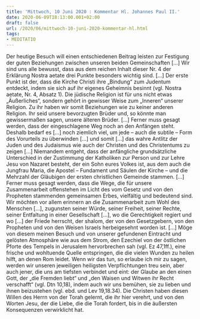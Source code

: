 ```yaml
---
title: 'Mittwoch, 10 Juni 2020 : Kommentar Hl. Johannes Paul II.'
date: 2020-06-09T18:13:00.001+02:00
draft: false
url: /2020/06/mittwoch-10-juni-2020-kommentar-hl.html
tags: 
- MEDITATIO
---
```


Der heutige Besuch will einen entschiedenen Beitrag leisten zur Festigung der guten Beziehungen zwischen unseren beiden Gemeinschaften \[…\] Wir sind uns alle bewusst, dass aus dem reichen Inhalt dieser Nr. 4 der Erklärung Nostra aetate drei Punkte besonders wichtig sind. \[…\] Der erste Punkt ist der, dass die Kirche Christi ihre „Bindung“ zum Judentum entdeckt, indem sie sich auf ihr eigenes Geheimnis besinnt (vgl. Nostra aetate, Nr. 4, Absatz 1). Die jüdische Religion ist für uns nicht etwas „Äußerliches“, sondern gehört in gewisser Weise zum „Inneren“ unserer Religion. Zu ihr haben wir somit Beziehungen wie zu keiner anderen Religion. Ihr seid unsere bevorzugten Brüder und, so könnte man gewissermaßen sagen, unsere älteren Brüder. \[…\] Ferner muss gesagt werden, dass der eingeschlagene Weg noch an den Anfängen steht. Deshalb bedarf es \[…\] noch ziemlich viel, um jede – auch die subtile – Form des Vorurteils zu überwinden \[…\] und somit \[…\] das wahre Antlitz der Juden und des Judaismus wie auch der Christen und des Christentums zu zeigen \[…\] Niemandem entgeht, dass der anfängliche grundsätzliche Unterschied in der Zustimmung der Katholiken zur Person und zur Lehre Jesu von Nazaret besteht, der ein Sohn eures Volkes ist, aus dem auch die Jungfrau Maria, die Apostel – Fundament und Säulen der Kirche – und die Mehrzahl der Gläubigen der ersten christlichen Gemeinde stammen. \[…\] Ferner muss gesagt werden, dass die Wege, die für unsere Zusammenarbeit offenstehen im Licht des vom Gesetz und von den Propheten stammenden gemeinsamen Erbes, vielfältig und bedeutend sind. Wir möchten vor allem erinnern an die Zusammenarbeit zum Wohl des Menschen \[…\], zugunsten seiner Würde, seiner Freiheit, seiner Rechte, seiner Entfaltung in einer Gesellschaft \[…\], wo die Gerechtigkeit regiert und wo \[…\] der Friede herrscht, der shalom, der von den Gesetzgebern, von den Propheten und von den Weisen Israels herbeigesehnt worden ist. \[…\] Möge von diesem meinen Besuch und von unserer gefundenen Eintracht und gelösten Atmosphäre wie aus dem Strom, den Ezechiel von der östlichen Pforte des Tempels in Jerusalem hervorbrechen sah (vgl. Ez 47,1ff.), eine frische und wohltuende Quelle entspringen, die die vielen Wunden zu heilen hilft, an denen Rom leidet. Wenn wir das tun, so erlaube ich mir zu sagen, werden wir unseren jeweiligen heiligsten Verpflichtungen treu sein, aber auch jener, die uns am tiefsten verbindet und eint: der Glaube an den einen Gott, der „die Fremden liebt“ und „den Waisen und Witwen ihr Recht verschafft“ (vgl. Dtn 10,18), indem auch wir uns bemühen, sie zu lieben und ihnen beizustehen (vgl. ebd. und Lev 19,18.34). Die Christen haben diesen Willen des Herrn von der Torah gelernt, die ihr hier verehrt, und von den Worten Jesu, der die Liebe, die die Torah fordert, bis in die äußersten Konsequenzen verwirklicht hat.